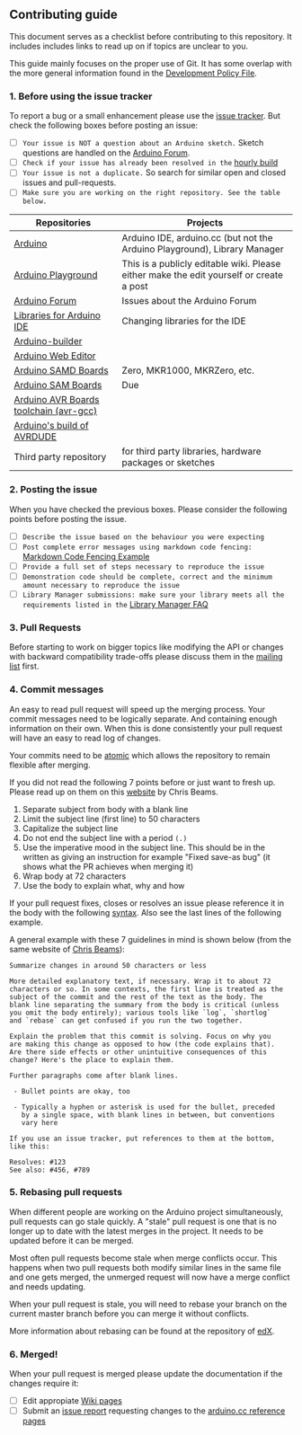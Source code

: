 ## Contributing guide
This document serves as a checklist before contributing to this repository. It includes includes links to read up on if topics are unclear to you.

This guide mainly focuses on the proper use of Git. It has some overlap with the more general information found in the [Development Policy File](https://github.com/arduino/Arduino/wiki/Development-Policy).

### 1. Before using the issue tracker
To report a bug or a small enhancement please use the [issue tracker](http://github.com/arduino/Arduino/issues). But check the following boxes before posting an issue:

- [ ] `Your issue is NOT a question about an Arduino sketch.` Sketch questions are handled on the [Arduino Forum](http://forum.arduino.cc/).
- [ ] `Check if your issue has already been resolved in the` [hourly build](http://www.arduino.cc/en/Main/Software#hourly)
- [ ] `Your issue is not a duplicate.` So search for similar open and closed issues and pull-requests.
- [ ] `Make sure you are working on the right repository. See the table below.`

| Repositories | Projects |
|---|---|
|[Arduino](https://github.com/arduino/Arduino) | Arduino IDE, arduino.cc (but not the Arduino Playground), Library Manager |
|[Arduino Playground](http://forum.arduino.cc/index.php?board=24.0) | This is a publicly editable wiki. Please either make the edit yourself or create a post |
|[Arduino Forum](https://github.com/arduino/forum-issues) | Issues about the Arduino Forum |
| [Libraries for Arduino IDE](https://github.com/arduino-libraries) | Changing libraries for the IDE |
| [Arduino-builder](https://github.com/arduino/arduino-builder)| |
|[Arduino Web Editor](https://github.com/arduino/arduino-create-agent) | |
|[Arduino SAMD Boards](https://github.com/arduino/ArduinoCore-samd)|Zero, MKR1000, MKRZero, etc. |
|[Arduino SAM Boards](https://github.com/arduino/ArduinoCore-sam)| Due |
|[Arduino AVR Boards toolchain (avr-gcc)](https://github.com/arduino/toolchain-avr)| |
|[Arduino's build of AVRDUDE](https://github.com/arduino/avrdude-build-script)||
|Third party repository |  for third party libraries, hardware packages or sketches |

### 2. Posting the issue
When you have checked the previous boxes. Please consider the following points before posting the issue.

- [ ] `Describe the issue based on the behaviour you were expecting`
- [ ] `Post complete error messages using markdown code fencing:` [Markdown Code Fencing Example](https://guides.github.com/features/mastering-markdown/#examples)
- [ ] `Provide a full set of steps necessary to reproduce the issue`
- [ ] `Demonstration code should be complete, correct and the minimum amount necessary to reproduce the issue`
- [ ] `Library Manager submissions: make sure your library meets all the requirements listed in the` [Library Manager FAQ](https://github.com/arduino/Arduino/wiki/Library-Manager-FAQ)

### 3. Pull Requests
Before starting to work on bigger topics like modifying the API or changes with backward compatibility trade-offs please discuss them in the [mailing list](https://groups.google.com/a/arduino.cc/forum/#!forum/developers) first.

### 4. Commit messages
An easy to read pull request will speed up the merging process. Your commit messages need to be logically separate. And containing enough information on their own. When this is done consistently your pull request will have an easy to read log of changes.

Your commits need to be [atomic](https://www.freshconsulting.com/atomic-commits/) which allows the repository to remain flexible after merging.

If you did not read the following 7 points before or just want to fresh up. Please read up on them on this [website](https://chris.beams.io/posts/git-commit) by Chris Beams.

1. Separate subject from body with a blank line
2. Limit the subject line (first line) to 50 characters
3. Capitalize the subject line
4. Do not end the subject line with a period `(.)`
5. Use the imperative mood in the subject line.
This should be in the written as giving an instruction for example "Fixed save-as bug" (it shows what the PR achieves when merging it)
6. Wrap body at 72 characters
7. Use the body to explain what, why and how

If your pull request fixes, closes or resolves an issue please reference it in the body with the following [syntax](https://help.github.com/articles/closing-issues-via-commit-messages/). Also see the last lines of the following example.

A general example with these 7 guidelines in mind is shown below (from the same website of [Chris Beams](https://chris.beams.io/posts/git-commit)):
```
Summarize changes in around 50 characters or less

More detailed explanatory text, if necessary. Wrap it to about 72
characters or so. In some contexts, the first line is treated as the
subject of the commit and the rest of the text as the body. The
blank line separating the summary from the body is critical (unless
you omit the body entirely); various tools like `log`, `shortlog`
and `rebase` can get confused if you run the two together.

Explain the problem that this commit is solving. Focus on why you
are making this change as opposed to how (the code explains that).
Are there side effects or other unintuitive consequences of this
change? Here's the place to explain them.

Further paragraphs come after blank lines.

 - Bullet points are okay, too

 - Typically a hyphen or asterisk is used for the bullet, preceded
   by a single space, with blank lines in between, but conventions
   vary here

If you use an issue tracker, put references to them at the bottom,
like this:

Resolves: #123
See also: #456, #789
```

### 5. Rebasing pull requests
When different people are working on the Arduino project simultaneously, pull requests can go stale quickly. A "stale" pull request is one that is no longer up to date with the latest merges in the project. It needs to be updated before it can be merged.

Most often pull requests become stale when merge conflicts occur. This happens when two pull requests both modify similar lines in the same file and one gets merged, the unmerged request will now have a merge conflict and needs updating.

When your pull request is stale, you will need to rebase your branch on the current master branch before you can merge it without conflicts.

More information about rebasing can be found at the repository of [edX](https://github.com/edx/edx-platform/wiki/How-to-Rebase-a-Pull-Request).

### 6. Merged!
When your pull request is merged please update the documentation if the changes require it:

- [ ] Edit appropiate [Wiki pages](https://github.com/arduino/Arduino/wiki/_pages)
- [ ] Submit an [issue report](https://github.com/arduino/Arduino/issues/new) requesting changes to the [arduino.cc reference pages](https://www.arduino.cc/en/Reference/HomePage)
